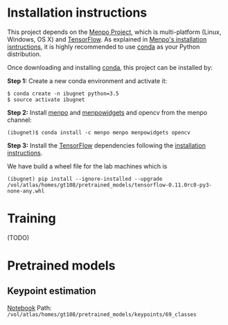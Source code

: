 # Installation instructions

This project depends on the [Menpo Project](http://www.menpo.org/),
which is multi-platform (Linux, Windows, OS X) and [TensorFlow](http://tensorflow.org).
As explained in [Menpo's installation isntructions](http://www.menpo.org/installation/), it is
highly recommended to use
[conda](http://conda.pydata.org/miniconda.html) as your Python
distribution.

Once downloading and installing
[conda](http://conda.pydata.org/miniconda.html), this project can be
installed by:

**Step 1:** Create a new conda environment and activate it:
```console
$ conda create -n ibugnet python=3.5
$ source activate ibugnet
``` 

**Step 2:** Install [menpo](http://www.menpo.org/menpo/) and
[menpowidgets](http://www.menpo.org/menpowidgets/) and opencv from the menpo
channel: 
```console
(ibugnet)$ conda install -c menpo menpo menpowidgets opencv
```

**Step 3:** Install the [TensorFlow](https://www.tensorflow.org/)
dependencies following the [installation
instructions](https://www.tensorflow.org/versions/r0.10/get_started/index.html).

We have build a wheel file for the lab machines which is
```console
(ibugnet) pip install --ignore-installed --upgrade /vol/atlas/homes/gt108/pretrained_models/tensorflow-0.11.0rc0-py3-none-any.whl
```

# Training

(TODO)

# Pretrained models
## Keypoint estimation

[Notebook](https://github.com/trigeorgis/ibugnet/blob/master/conv_dpm/Demo%20Keypoints.ipynb)
Path: ``/vol/atlas/homes/gt108/pretrained_models/keypoints/69_classes``

